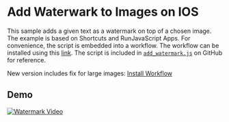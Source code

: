 # Add Waterwark to Images on IOS

This sample adds a given text as a watermark on top of a chosen image. The example is based on Shortcuts and RunJavaScript Apps. For convenience, the script is embedded into a workflow. The workflow can be installed using this [link][1]. The script is included in [`add_watermark.js`](add_watermark.js) on GitHub for reference.

New version includes fix for large images: [Install Workflow][1] 

[1]: https://www.icloud.com/shortcuts/0c58e00df3ce4dc7b7818acd20c834b5

## Demo
[![Watermark Video](https://img.youtube.com/vi/O42iWmCuUvo/0.jpg)](https://youtu.be/O42iWmCuUvo)


